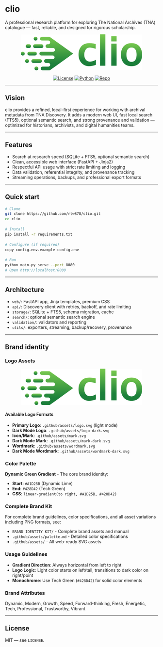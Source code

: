 # clio

A professional research platform for exploring The National Archives (TNA) catalogue — fast, reliable, and designed for rigorous scholarship.

<p align="center">
  <picture>
    <source media="(prefers-color-scheme: dark)" srcset=".github/assets/logo-dark.svg">
    <source media="(prefers-color-scheme: light)" srcset=".github/assets/logo.svg">
    <img alt="clio - National Archives Research Platform" src=".github/assets/logo.svg" width="400">
  </picture>
</p>

<p align="center">
  <a href="LICENSE"><img src="https://img.shields.io/badge/License-MIT-green" alt="License"></a>
  <a href="https://www.python.org/"><img src="https://img.shields.io/badge/Python-3.8%2B-3776AB" alt="Python"></a>
  <a href="https://github.com/rtw878/clio"><img src="https://img.shields.io/badge/GitHub-rtw878%2Fclio-black" alt="Repo"></a>
</p>

---

## Vision

clio provides a refined, local-first experience for working with archival metadata from TNA Discovery. It adds a modern web UI, fast local search (FTS5), optional semantic search, and strong provenance and validation — optimized for historians, archivists, and digital humanities teams.

---

## Features

- Search at research speed (SQLite + FTS5, optional semantic search)
- Clean, accessible web interface (FastAPI + Jinja2)
- Respectful API usage with strict rate limiting and logging
- Data validation, referential integrity, and provenance tracking
- Streaming operations, backups, and professional export formats

---

## Quick start

```bash
# Clone
git clone https://github.com/rtw878/clio.git
cd clio

# Install
pip install -r requirements.txt

# Configure (if required)
copy config.env.example config.env

# Run
python main.py serve --port 8080
# Open http://localhost:8080
```

---

## Architecture

- `web/`: FastAPI app, Jinja templates, premium CSS
- `api/`: Discovery client with retries, backoff, and rate limiting
- `storage/`: SQLite + FTS5, schema migration, cache
- `search/`: optional semantic search engine
- `validation/`: validators and reporting
- `utils/`: exporters, streaming, backup/recovery, provenance

---

## Brand identity

### Logo Assets

<p align="center">
  <picture>
    <source media="(prefers-color-scheme: dark)" srcset=".github/assets/logo-dark.svg">
    <source media="(prefers-color-scheme: light)" srcset=".github/assets/logo.svg">
    <img alt="clio - National Archives Research Platform" src=".github/assets/logo.svg" width="400">
  </picture>
</p>

#### Available Logo Formats
- **Primary Logo**: `.github/assets/logo.svg` (light mode)
- **Dark Mode Logo**: `.github/assets/logo-dark.svg`
- **Icon/Mark**: `.github/assets/mark.svg`
- **Dark Mode Mark**: `.github/assets/mark-dark.svg`
- **Wordmark**: `.github/assets/wordmark.svg`
- **Dark Mode Wordmark**: `.github/assets/wordmark-dark.svg`

### Color Palette

**Dynamic Green Gradient** - The core brand identity:
- **Start**: `#A1D25B` (Dynamic Lime)
- **End**: `#428D42` (Tech Green)
- **CSS**: `linear-gradient(to right, #A1D25B, #428D42)`

### Complete Brand Kit

For complete brand guidelines, color specifications, and all asset variations including PNG formats, see:
- `BRAND IDENTITY KIT/` - Complete brand assets and manual
- `.github/assets/palette.md` - Detailed color specifications
- `.github/assets/` - All web-ready SVG assets

### Usage Guidelines
- **Gradient Direction**: Always horizontal from left to right
- **Logo Logic**: Light color starts on left/tail, transitions to dark color on right/point
- **Monochrome**: Use Tech Green (`#428D42`) for solid color elements

### Brand Attributes
Dynamic, Modern, Growth, Speed, Forward-thinking, Fresh, Energetic, Tech, Professional, Trustworthy, Vibrant

---

## License

MIT — see `LICENSE`.